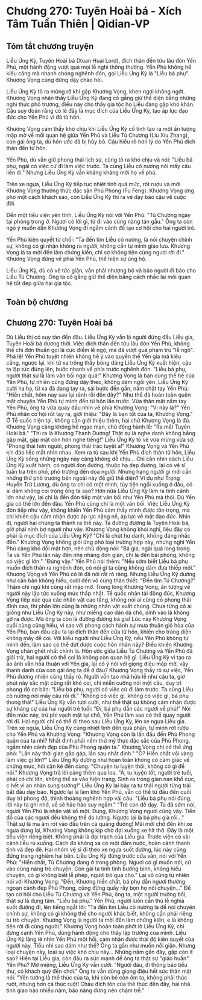 # Chương 270: Tuyên Hoài bá - Xích Tâm Tuần Thiên | Qidian-VP

## Tóm tắt chương truyện

Liễu Ứng Kỳ, Tuyên Hoài bá (Xuan Huai Lord), đích thân đến tửu lâu đón Yến Phủ, một hành động vượt quá mọi lễ nghi thông thường. Yến Phủ không hề kiêu căng mà nhanh chóng nghênh đón, gọi Liễu Ứng Kỳ là "Liễu bá phụ". Khương Vọng cũng đứng dậy chào hỏi.

Liễu Ứng Kỳ tỏ ra mừng rỡ khi gặp Khương Vọng, khen ngợi không ngớt. Khương Vọng nhận thấy Liễu Ứng Kỳ đang cố gắng giữ thể diện bằng những nghi thức phô trương, điều này cho thấy gia tộc họ Liễu đang gặp khó khăn. Cậu suy đoán rằng có lẽ đây là mục đích của Liễu Ứng Kỳ, tạo áp lực đạo đức cho Yến Phủ vì đã từ hôn.

Khương Vọng cảm thấy khó chịu khi Liễu Ứng Kỳ cố tình tạo ra một ấn tượng mập mờ về mối quan hệ giữa Yến Phủ và Liễu Tú Chương (Liu Xiu Zhang), con gái ông ta, dù hôn ước đã bị hủy bỏ. Cậu hiểu rõ hơn lý do Yến Phủ đích thân đến từ hôn.

Yến Phủ, dù vẫn giữ phong thái lịch sự, cũng tỏ ra khó chịu và nói: "Liễu bá phụ, ngài có việc cứ đi làm việc trước. Ta cùng Liễu cô nương nói mấy câu liền đi." Nhưng Liễu Ứng Kỳ vẫn khăng khăng mời họ về phủ.

Trên xe ngựa, Liễu Ứng Kỳ tiếp tục nhiệt tình quá mức, rót rượu và mời Khương Vọng thưởng thức đặc sản Phù Phong (Fu Feng). Khương Vọng ứng phó một cách khách sáo, còn Liễu Ứng Kỳ thì ra vẻ dạy bảo cậu về cuộc đời.

Đến một tiểu viện yên tĩnh, Liễu Ứng Kỳ nói với Yến Phủ: "Tú Chương ngay tại phòng trong ở. Ngươi có lời gì, từ đi vào cùng nàng tán gẫu." Ông ta còn ngỏ ý muốn dẫn Khương Vọng đi ngắm cảnh để tạo cơ hội cho hai người trẻ.

Yến Phủ kiên quyết từ chối: "Ta đến tìm Liễu cô nương, là nói chuyện chính sự, không có gì nhận không ra người, không cần tự mình giao lưu. Khương Vọng là ta mời đến làm chứng kiến, chỉ sợ không tiện cùng ngươi rời đi." Khương Vọng đứng về phía Yến Phủ, thể hiện sự ủng hộ.

Liễu Ứng Kỳ, dù có vẻ tức giận, vẫn phải nhượng bộ và bảo người đi báo cho Liễu Tú Chương. Ông ta cố gắng giữ thể diện bằng cách nhắc lại mối quan hệ tốt đẹp giữa hai gia tộc.

## Toàn bộ chương

## Chương 270: Tuyên Hoài bá

Dù Liễu thị có suy tàn đến đâu.
Liễu Ứng Kỳ vẫn là người đứng đầu Liễu gia, Tuyên Hoài bá đương thời.
Việc đích thân đến tửu lâu đón Yến Phủ, không thể chỉ đơn thuần gọi là cực điểm lễ ngộ, mà đã vượt quá phạm trù "lễ ngộ".
Phá lệ!
Yến Phủ tuyệt nhiên không hề ỷ vào quyền thế Yến gia mà kiêu căng, ngược lại, khi từ xa trông thấy bóng dáng Liễu Ứng Kỳ xuất hiện, cậu ta lập tức đứng lên, bước nhanh về phía trước nghênh đón.
"Liễu bá phụ, người thật sự là làm vãn bối ngại quá!"
Khương Vọng là bạn cùng thế hệ của Yến Phủ, tự nhiên cũng đứng dậy theo, không dám ngồi yên.
Liễu Ứng Kỳ cười ha ha, từ xa đã dang tay ra, sải bước đến gần, nắm chặt tay Yến Phủ: "Hiền chất, hôm nay sao lại rảnh rỗi đến đây?"
Như thể đã hoàn toàn quên mất chuyện Yến Phủ tự mình đến từ hôn lần trước.
Vừa thân mật nắm tay Yến Phủ, ông ta vừa quay đầu nhìn về phía Khương Vọng: "Vị này là?"
Yến Phủ nhân cơ hội rút tay ra, giới thiệu: "Đây là bạn tốt của ta, Khương Vọng."
Ở Tề quốc hiện tại, không cần giới thiệu thêm, hai chữ Khương Vọng là đủ.
Khương Vọng càng không hề ngạo mạn, chủ động hành lễ: "Ra mắt Tuyên Hoài bá."
"Thì ra là Khương Thanh Dương! Thật sự là nghe danh không bằng gặp mặt, gặp mặt còn hơn nghe tiếng!" Liễu Ứng Kỳ tỏ vẻ vừa mừng vừa sợ: "Phong thái hơn người, phong thái trác tuyệt a!"
Khương Vọng và Yến Phủ kín đáo liếc mắt nhìn nhau.
Xem ra từ sau khi Yến Phủ đích thân từ hôn, Liễu Ứng Kỳ sống những ngày này càng không dễ chịu…
Chỉ cần nhìn cách Liễu Ứng Kỳ xuất hành, có người dọn đường, thuộc hạ dẹp đường, lại có vệ sĩ tuần tra trên phố, phô trương đến dọa người.
Nhưng hạng người gì mới cần những thứ phô trương bên ngoài này để giữ thể diện?
Ví dụ như Trọng Huyền Trử Lương, dù ông ta chỉ có một mình, tùy tiện ngồi xuống ở đâu, có ai dám không coi trọng ông ta sao?
Hơn nữa Liễu Ứng Kỳ làm ra tình cảnh lớn như vậy, lại chỉ là đến đón tiếp một vãn bối như Yến Phủ mà thôi.
Dù Yến gia có thế lớn đến đâu.
Yến Phủ cũng chỉ là một vãn bối.
Việc Liễu Ứng Kỳ đón tiếp như vậy, không khiến Yến Phủ cảm thấy mình được tôn trọng, mà chỉ khiến cậu cảm nhận được áp lực nặng nề, áp lực về mặt đạo đức. Nhìn đi, ngươi hại chúng ta thành ra thế này. Ta đường đường là Tuyên Hoài bá, giờ phải nịnh bợ người như vậy.
Khương Vọng không khỏi nghĩ, liệu đây có phải là mục đích của Liễu Ứng Kỳ?
"Chỉ là chút hư danh, không đáng nhắc đến." Khương Vọng không giỏi ứng phó loại trường hợp này, nhưng nghĩ Yến Phủ càng khó đối mặt hơn, nên chủ động nói: "Bá gia, ngài quá long trọng. Ta và Yến Phủ lần này đến nhẹ nhàng đơn giản, chỉ là đến bái phỏng, không có việc gì lớn."
"Đúng vậy." Yến Phủ nói thêm: "Nếu sớm biết Liễu bá phụ muốn đích thân ra nghênh đón, có nói gì ta cũng không dám đưa thiếp mời."
Khương Vọng và Yến Phủ có lẽ đã nói rất rõ ràng.
Nhưng Liễu Ứng Kỳ dường như căn bản không hiểu, cười đến vô cùng thân thiết: "Đến tìm Tú Chương?"
Thậm chí ngữ khí cũng rất mập mờ.
Trong lòng Khương Vọng, ấn tượng về người này lập tức xuống mức thấp nhất.
Tề quốc nhân tài đông đúc, Khương Vọng tiếp xúc qua các nhân vật cao tầng, không nói ai cũng có phong thái đỉnh cao, thì phần lớn cũng là những nhân vật xuất chúng.
Chưa từng có ai giống như Liễu Ứng Kỳ này, như miếng cao dán da chó, dính vào là không gỡ ra được.
Mà ông ta còn là đường đường bá gia!
Lúc này Khương Vọng cuối cùng cũng hiểu, vì sao với phong cách hành sự mưa thuận gió hòa của Yến Phủ, ban đầu cậu ta lại đích thân đến cửa từ hôn, khiến cho tràng diện không mấy dễ coi. Với kiểu người như Liễu Ứng Kỳ, nếu Yến Phủ không tự mình đến, làm sao có thể dứt được cuộc hôn nhân này?
Điều khiến Khương Vọng chán ghét nhất chính là.
Hôn ước giữa Liễu Tú Chương và Yến Phủ đã giải trừ, hai người có thể coi là không còn quan hệ gì.
Liễu Ứng Kỳ vì tạo ra ảo ảnh vẫn hòa thuận với Yến gia, lại cố ý nói với giọng điệu mập mờ, vậy thanh danh của con gái ông ta để ở đâu?
Khương Vọng thấy rõ sự việc, Yến Phủ đương nhiên cũng thấy rõ.
Người vốn tao nhã hữu lễ như cậu ta, giờ phút này sắc mặt cũng rất khó coi, chỉ miễn cưỡng nói một câu, duy trì phong độ cơ bản: "Liễu bá phụ, người có việc cứ đi làm trước. Ta cùng Liễu cô nương nói mấy câu rồi đi."
"Không có việc gì, không có việc gì, bá phụ thong thả!" Liễu Ứng Kỳ vẫn tươi cười, như thể thật sự không cảm nhận được sự kháng cự của hai người trẻ tuổi: "Đi, bá phụ dẫn các ngươi về phủ!"
Nói đến mức này, trừ phi vạch mặt tại chỗ, Yến Phủ làm sao có thể quay người rời đi.
Hai người chỉ có thể đi theo sau Liễu Ứng Kỳ, lên xe ngựa Liễu gia.
Trên xe ngựa, Liễu Ứng Kỳ cũng nhiệt tình đến quá phận, tự mình rót rượu cho Yến Phủ và Khương Vọng: "Khương Vọng còn là lần đầu đến Phù Phong quận của ta nhỉ? Nhất định phải nếm thử mỹ thực đặc sắc của Phù Phong, ngắm nhìn cảnh đẹp của Phù Phong quận ta."
Khương Vọng chỉ có thể ứng phó: "Lần này thời gian gấp gáp, lần sau nhất định."
"Ồ? Hiền chất vội vàng làm việc gì lớn?" Liễu Ứng Kỳ dường như hoàn toàn không có cảm giác về chừng mực, hỏi cặn kẽ đến cùng.
"Chuyện tu luyện thôi, không có gì để nói." Khương Vọng trả lời càng thêm qua loa.
"À, tu luyện tốt, người trẻ tuổi, phải có chí lớn, không thể sa vào hiện trạng. Sinh ra trong gian nan khổ cực, c·hết vì an nhàn sung sướng!" Liễu Ứng Kỳ lại bày ra tư thái người từng trải bắt đầu dạy bảo.
Ngược lại là làm khó Yến Phủ, vẫn có thể từ đầu đến cuối duy trì phong độ, thỉnh thoảng nghênh hợp vài câu: "Liễu bá phụ nói đúng, lời này ta ghi nhớ, về sẽ hảo hảo suy ngẫm."
"Trẻ con dễ dạy. Ta đã sớm nói, ngươi Yến Phủ là nhân vật số một. Đúng, Khương Vọng ngươi cũng vậy. Tiền đồ của các ngươi đều không thể đo lường. Ngược lại là bá phụ già rồi…"
Thật sự là ma âm rót vào đầu trên cả quãng đường!
Mãi mới chờ đến khi xe ngựa dừng lại, Khương Vọng không kịp chờ đợi xuống xe hít thở.
Đây là một tiểu viện riêng biệt. Không phải là đại trạch của Liễu gia.
Trước viện có vài cành liễu rủ xuống.
Cách đó không xa có một đầm nước, hoàn cảnh thanh tịnh và đẹp đẽ.
Hai nhóm vệ sĩ đi theo xe ngựa suốt đường, lúc này cũng đứng trang nghiêm hai bên.
Liễu Ứng Kỳ đứng trước cửa sân, nói với Yến Phủ: "Hiền chất, Tú Chương đang ở trong phòng. Ngươi có gì muốn nói, cứ vào cùng nàng trò chuyện. Con gái ta tính tình bướng bỉnh, không hiểu chuyện, có gì không biết lễ phép, ngươi bỏ qua cho."
Lại vô cùng tự nhiên nói với Khương Vọng: "Đến, Khương hiền chất, bá phụ dẫn ngươi thưởng ngoạn cảnh đẹp Phù Phong, cũng đừng quấy rầy bọn họ nói chuyện…"
Để tạo cơ hội cho Liễu Tú Chương và Yến Phủ, ông ta, một người trưởng bối, thật sự là dụng tâm.
"Liễu bá phụ." Yến Phủ, người luôn cẩn thủ lễ nghĩa suốt đường đi, lên tiếng ngắt lời: "Ta đến tìm Liễu cô nương là để nói chuyện chính sự, không có gì không thể cho người khác biết, không cần phải riêng tư trò chuyện. Khương Vọng là người ta mời đến làm chứng kiến, e là không tiện rời đi cùng người."
Khương Vọng hoàn toàn phớt lờ Liễu Ứng Kỳ, chỉ đứng cạnh Yến Phủ, dùng hành động cho thấy lập trường của mình.
Liễu Ứng Kỳ lặng lẽ nhìn Yến Phủ một hồi, cảm nhận được thái độ kiên quyết của người này.
Tiểu nhi sao dám như thế?
Ông ta gần như muốn nổi giận.
Nhưng loại chuyện này, loại sự việc khó chịu này… Những năm gần đây, gặp còn ít sao?
Hiện tại Liễu gia, còn đâu ra sức mạnh để ông ta thật sự "giáo huấn" Yến Phủ?
Mở miệng, Liễu Ứng Kỳ vẫn cười: "Người đâu, đi thông báo tiểu thư, có khách quý đến chơi."
Ông ta vẫn dùng giọng điệu hết sức thân mật nói: "Yến tướng là thế thúc của ta, khi còn bé còn ôm ta, không phải thúc ruột, nhưng hơn cả thúc ruột! Cháu đích tôn của thế thúc đến đây, hai nhà tình giao hảo nhiều năm, bảo nàng đừng nên chậm trễ."